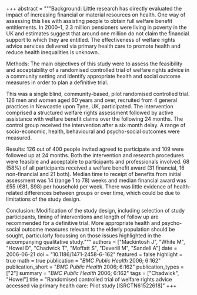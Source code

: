 +++
abstract = """Background: Little research has directly evaluated the impact of increasing financial or material resources on health. One way of assessing this lies with assisting people to obtain full welfare benefit entitlements. In 2000–1, 2.3 million pensioners were living in poverty in the UK and estimates suggest that around one million do not claim the financial support to which they are entitled. The effectiveness of welfare rights advice services delivered via primary health care to promote health and reduce health inequalities is unknown.

Methods: The main objectives of this study were to assess the feasibility and acceptability of a randomised controlled trial of welfare rights advice in a community setting and identify appropriate health and social outcome measures in order to plan a definitive trial.

This was a single blind, community-based, pilot randomised controlled trial. 126 men and women aged 60 years and over, recruited from 4 general practices in Newcastle upon Tyne, UK, participated. The intervention comprised a structured welfare rights assessment followed by active assistance with welfare benefit claims over the following 24 months. The control group received the intervention after a six month delay. A range of socio-economic, health, behavioural and psycho-social outcomes were measured.

Results: 126 out of 400 people invited agreed to participate and 109 were followed up at 24 months. Both the intervention and research procedures were feasible and acceptable to participants and professionals involved. 68 (58%) of all participants received a welfare benefit award (31 financial, 16 non-financial and 21 both). Median time to receipt of benefits from initial assessment was 14 (range 1 to 78) weeks and median financial award was £55 (€81, $98) per household per week. There was little evidence of health-related differences between groups or over time, which could be due to limitations of the study design.

Conclusion: Modification of the study design, including selection of study participants, timing of interventions and length of follow up are recommended for a definitive trial. More appropriate health and psycho-social outcome measures relevant to the elderly population should be sought, particularly focussing on those issues highlighted in the accompanying qualitative study."""
authors = ["Mackintosh J", "White M", "Howel D", "Chadwick T", "Moffatt S", "Deverill M", "Sandell A"]
date = 2006-06-21
doi = "10.1186/1471-2458-6-162"
featured = false
highlight = true
math = true
publication = "*BMC Public Health* 2006; 6:162"
publication_short = "*BMC Public Health* 2006; 6:162"
publication_types = ["2"]
summary = "*BMC Public Health* 2006; 6:162"
tags = ["Chadwick", "Howel"]
title = "Randomised controlled trial of welfare rights advice accessed via primary health care: Pilot study [ISRCTN61522618]"
+++

